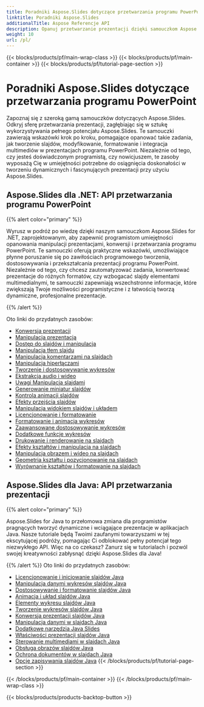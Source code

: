 ```yaml
---
title: Poradniki Aspose.Slides dotyczące przetwarzania programu PowerPoint
linktitle: Poradniki Aspose.Slides
additionalTitle: Aspose Referencje API
description: Opanuj przetwarzanie prezentacji dzięki samouczkom Aspose.Slides. Efektywnie twórz, modyfikuj i ulepszaj prezentacje programu PowerPoint. Excel w dynamicznej manipulacji treścią.
weight: 10
url: /pl/
---
```


{{< blocks/products/pf/main-wrap-class >}}
{{< blocks/products/pf/main-container >}}
{{< blocks/products/pf/tutorial-page-section >}}

# Poradniki Aspose.Slides dotyczące przetwarzania programu PowerPoint

Zapoznaj się z szeroką gamą samouczków dotyczących Aspose.Slides. Odkryj sferę przetwarzania prezentacji, zagłębiając się w sztukę wykorzystywania pełnego potencjału Aspose.Slides. Te samouczki zawierają wskazówki krok po kroku, pomagające opanować takie zadania, jak tworzenie slajdów, modyfikowanie, formatowanie i integracja multimediów w prezentacjach programu PowerPoint. Niezależnie od tego, czy jesteś doświadczonym programistą, czy nowicjuszem, te zasoby wyposażą Cię w umiejętności potrzebne do osiągnięcia doskonałości w tworzeniu dynamicznych i fascynujących prezentacji przy użyciu Aspose.Slides.

## Aspose.Slides dla .NET: API przetwarzania programu PowerPoint
{{% alert color="primary" %}}

Wyrusz w podróż po wiedzę dzięki naszym samouczkom Aspose.Slides for .NET, zaprojektowanym, aby zapewnić programistom umiejętności opanowania manipulacji prezentacjami, konwersji i przetwarzania programu PowerPoint. Te samouczki oferują praktyczne wskazówki, umożliwiające płynne poruszanie się po zawiłościach programowego tworzenia, dostosowywania i przekształcania prezentacji programu PowerPoint. Niezależnie od tego, czy chcesz zautomatyzować zadania, konwertować prezentacje do różnych formatów, czy wzbogacać slajdy elementami multimedialnymi, te samouczki zapewniają wszechstronne informacje, które zwiększają Twoje możliwości programistyczne i z łatwością tworzą dynamiczne, profesjonalne prezentacje.

{{% /alert %}}

Oto linki do przydatnych zasobów:
- [Konwersja prezentacji](./net/presentation-conversion/)
- [Manipulacja prezentacją](./net/presentation-manipulation/)
- [Dostęp do slajdów i manipulacja](./net/slide-access-and-manipulation/)
- [Manipulacja tłem slajdu](./net/slide-background-manipulation/)
- [Manipulacja komentarzami na slajdach](./net/slide-comments-manipulation/)
- [Manipulacja hiperłączami](./net/hyperlink-manipulation/)
- [Tworzenie i dostosowywanie wykresów](./net/chart-creation-and-customization/)
- [Ekstrakcja audio i wideo](./net/audio-and-video-extraction/)
- [Uwagi Manipulacja slajdami](./net/notes-slide-manipulation/)
- [Generowanie miniatur slajdów](./net/slide-thumbnail-generation/)
- [Kontrola animacji slajdów](./net/slide-animation-control/)
- [Efekty przejścia slajdów](./net/slide-transition-effects/)
- [Manipulacja widokiem slajdów i układem](./net/slide-view-and-layout-manipulation/)
- [Licencjonowanie i formatowanie](./net/licensing-and-formatting/)
- [Formatowanie i animacja wykresów](./net/chart-formatting-and-animation/)
- [Zaawansowane dostosowywanie wykresów](./net/advanced-chart-customization/)
- [Dodatkowe funkcje wykresów](./net/additional-chart-features/)
- [Drukowanie i renderowanie na slajdach](./net/printing-and-rendering-in-slides/)
- [Efekty kształtów i manipulacja na slajdach](./net/shape-effects-and-manipulation-in-slides/)
- [Manipulacja obrazem i wideo na slajdach](./net/image-and-video-manipulation-in-slides/)
- [Geometria kształtu i pozycjonowanie na slajdach](./net/shape-geometry-and-positioning-in-slides/)
- [Wyrównanie kształtów i formatowanie na slajdach](./net/shape-alignment-and-formatting-in-slides/)

## Aspose.Slides dla Java: API przetwarzania prezentacji
{{% alert color="primary" %}}

Aspose.Slides for Java to przełomowa zmiana dla programistów pragnących tworzyć dynamiczne i wciągające prezentacje w aplikacjach Java. Nasze tutoriale będą Twoimi zaufanymi towarzyszami w tej ekscytującej podróży, pomagając Ci odblokować pełny potencjał tego niezwykłego API. Więc na co czekasz? Zanurz się w tutorialach i pozwól swojej kreatywności zabłysnąć dzięki Aspose.Slides dla Java!

{{% /alert %}}
Oto linki do przydatnych zasobów:
- [Licencjonowanie i inicjowanie slajdów Java](./java/licensing-and-initialization)
- [Manipulacja danymi wykresów slajdów Java](./java/chart-data-manipulation)
- [Dostosowywanie i formatowanie slajdów Java](./java/customization-and-formatting)
- [Animacja i układ slajdów Java](./java/animation-and-layout)
- [Elementy wykresu slajdów Java](./java/chart-elements)
- [Tworzenie wykresów slajdów Java](./java/chart-creation)
- [Konwersja prezentacji slajdów Java](./java/presentation-conversion)
- [Manipulacja danymi w slajdach Java](./java/data-manipulation)
- [Dodatkowe narzędzia Java Slides](./java/additional-utilities/)
- [Właściwości prezentacji slajdów Java](./java/presentation-properties/)
- [Sterowanie multimediami w slajdach Java](./java/media-controls/)
- [Obsługa obrazów slajdów Java](./java/image-handling/)
- [Ochrona dokumentów w slajdach Java](./java/document-protection/)
- [Opcje zapisywania slajdów Java](./java/saving-options/)
{{< /blocks/products/pf/tutorial-page-section >}}

{{< /blocks/products/pf/main-container >}}
{{< /blocks/products/pf/main-wrap-class >}}

{{< blocks/products/products-backtop-button >}}
